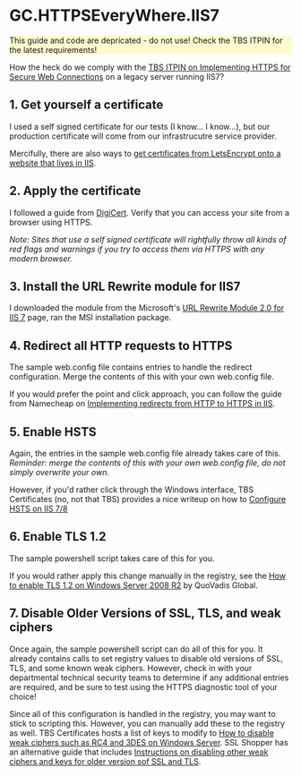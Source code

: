 # GC.HTTPSEveryWhere.IIS7

<div style='background-color:#FFFACD'> This guide and code are depricated - do not use! Check the TBS ITPIN for the latest requirements! </div>

How the heck do we comply with the [TBS ITPIN on Implementing HTTPS for Secure Web Connections](https://www.canada.ca/en/treasury-board-secretariat/services/information-technology/policy-implementation-notices/implementing-https-secure-web-connections-itpin.html) on a legacy server running IIS7?

## 1. Get yourself a certificate
I used a self signed certificate for our tests (I know... I know...), but our production certificate will come from our infrastrucutre service provider. 

Mercifully, there are also ways to [get certificates from LetsEncrypt onto a website that lives in IIS](https://weblog.west-wind.com/posts/2016/feb/22/using-lets-encrypt-with-iis-on-windows).

## 2. Apply the certificate
I followed a guide from [DigiCert](https://knowledge.digicert.com/solution/SO14335.html). Verify that you can access your site from a browser using HTTPS. 

*Note: Sites that use a self signed certificate will rightfully throw all kinds of red flags and warnings if you try to access them via HTTPS with any modern browser.*

## 3. Install the URL Rewrite module for IIS7
I downloaded the module from the Microsoft's [URL Rewrite Module 2.0 for IIS 7](https://www.microsoft.com/en-us/download/details.aspx?id=7435) page, ran the MSI installation package.

## 4. Redirect all HTTP requests to HTTPS
The sample web.config file contains entries to handle the redirect configuration. Merge the contents of this with your own web.config file.

If you would prefer the point and click approach, you can follow the guide from Namecheap on [Implementing redirects from HTTP to HTTPS in IIS](https://www.namecheap.com/support/knowledgebase/article.aspx/9953/38/iis-redirect-http-to-https).

## 5. Enable HSTS
Again, the entries in the sample web.config file already takes care of this. *Reminder: merge the contents of this with your own web.config file, do not simply overwrite your own.*

However, if you'd rather click through the Windows interface, TBS Certificates (no, not that TBS) provides a nice writeup on how to [Configure HSTS on IIS 7/8](https://www.tbs-certificates.co.uk/FAQ/en/hsts-iis.html)

## 6. Enable TLS 1.2
The sample powershell script takes care of this for you. 

If you would rather apply this change manually in the registry, see the [How to enable TLS 1.2 on Windows Server 2008 R2](https://support.quovadisglobal.com/kb/a433/how-to-enable-tls-1_2-on-windows-server-2008-r2.aspx) by QuoVadis Global. 

## 7. Disable Older Versions of SSL, TLS, and weak ciphers
Once again, the sample powershell script can do all of this for you. It already contains calls to set registry values to disable old versions of SSL, TLS, and some known weak ciphers. However, check in with your departmental technical security teams to determine if any additional entries are required, and be sure to test using the HTTPS diagnostic tool of your choice!

Since all of this configuration is handled in the registry, you may want to stick to scripting this. However, you can manually add these to the registry as well. TBS Certificates hosts a list of keys to modify to [How to disable weak ciphers such as RC4 and 3DES on Windows Server](https://www.tbs-certificates.co.uk/FAQ/en/desactiver_rc4_windows.html). SSL Shopper has an alternative guide that includes [Instructions on disabling other weak ciphers and keys for older version sof SSL and TLS](https://www.sslshopper.com/article-how-to-disable-ssl-2.0-in-iis-7.html).
